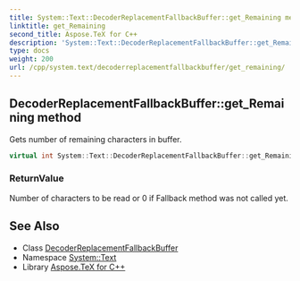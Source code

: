 ```yaml
---
title: System::Text::DecoderReplacementFallbackBuffer::get_Remaining method
linktitle: get_Remaining
second_title: Aspose.TeX for C++
description: 'System::Text::DecoderReplacementFallbackBuffer::get_Remaining method. Gets number of remaining characters in buffer in C++.'
type: docs
weight: 200
url: /cpp/system.text/decoderreplacementfallbackbuffer/get_remaining/
---
```

## DecoderReplacementFallbackBuffer::get_Remaining method


Gets number of remaining characters in buffer.

```cpp
virtual int System::Text::DecoderReplacementFallbackBuffer::get_Remaining() const override
```


### ReturnValue

Number of characters to be read or 0 if Fallback method was not called yet.

## See Also

* Class [DecoderReplacementFallbackBuffer](../)
* Namespace [System::Text](../../)
* Library [Aspose.TeX for C++](../../../)

